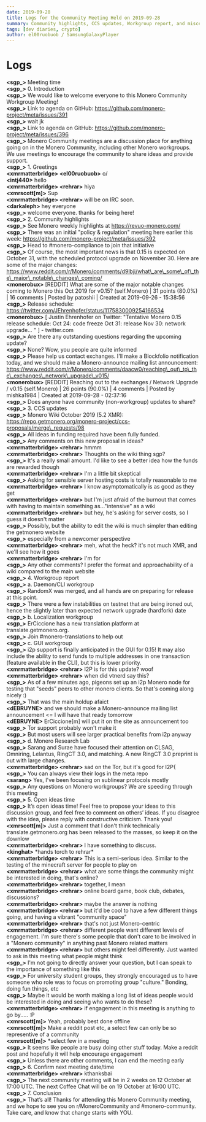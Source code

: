 ```yaml
---
date: 2019-09-28
title: Logs for the Community Meeting Held on 2019-09-28
summary: Community highlights, CCS updates, Workgroup report, and miscellaneous
tags: [dev diaries, crypto]
author: el00ruobuob / SamsungGalaxyPlayer
---
```


# Logs  


**\<sgp\_>** Meeting time  
**\<sgp\_>** 0. Introduction  
**\<sgp\_>** We would like to welcome everyone to this Monero Community Workgroup Meeting!  
**\<sgp\_>** Link to agenda on GitHub: https://github.com/monero-project/meta/issues/391  
**\<sgp\_>** wait jk  
**\<sgp\_>** Link to agenda on GitHub: https://github.com/monero-project/meta/issues/396  
**\<sgp\_>** Monero Community meetings are a discussion place for anything going on in the Monero Community, including other Monero workgroups. We use meetings to encourage the community to share ideas and provide support.  
**\<sgp\_>** 1. Greetings  
**\<xmrmatterbridge> \<el00ruobuob>** o/  
**\<intj440>** hello  
**\<xmrmatterbridge> \<rehrar>** hiya  
**\<xmrscott[m]>** Sup  
**\<xmrmatterbridge> \<rehrar>** will be on IRC soon.  
**\<darkaleph>** hey everyone  
**\<sgp\_>** welcome everyone. thanks for being here!  
**\<sgp\_>** 2. Community highlights  
**\<sgp\_>** See Monero weekly highlights at https://revuo-monero.com/  
**\<sgp\_>** There was an initial "policy & regulation" meeting here earlier this week: https://github.com/monero-project/meta/issues/392  
**\<sgp\_>** Head to #monero-compliance to join that initiative  
**\<sgp\_>** Of course, the most important news is that 0.15 is expected on October 31, with the scheduled protocol upgrade on November 30. Here are some of the major changes: https://www.reddit.com/r/Monero/comments/d9lbji/what\_are\_some\_of\_the\_major\_notable\_changes\_coming/  
**\<monerobux>** [REDDIT] What are some of the major notable changes coming to Monero this Oct 2019 for v0.15? (self.Monero) | 31 points (80.0%) | 16 comments | Posted by patoshii | Created at 2019-09-26 - 15:38:56  
**\<sgp\_>** Release schedule: https://twitter.com/JEhrenhofer/status/1175830009254166534  
**\<monerobux>** [ Justin Ehrenhofer on Twitter: "Tentative Monero 0.15 release schedule: Oct 24: code freeze Oct 31: release Nov 30: network upgrade… " ] - twitter.com  
**\<sgp\_>** Are there any outstanding questions regarding the upcoming update?  
**\<sgp\_>** None? Wow, you people are quite informed  
**\<sgp\_>** Please help us contact exchanges. I'll make a Blockfolio notification today, and we should make a Monero-announce mailing list announcement: https://www.reddit.com/r/Monero/comments/daacw0/reaching\_out\_to\_the\_exchanges\_network\_upgrade\_v015/  
**\<monerobux>** [REDDIT] Reaching out to the exchanges / Network Upgrade / v0.15 (self.Monero) | 26 points (90.0%) | 4 comments | Posted by mishka1984 | Created at 2019-09-28 - 02:37:16  
**\<sgp\_>** Does anyone have community (non-workgroup) updates to share?  
**\<sgp\_>** 3. CCS updates  
**\<sgp\_>** Monero Wiki October 2019 (5.2 XMR): https://repo.getmonero.org/monero-project/ccs-proposals/merge\_requests/98  
**\<sgp\_>** All ideas in funding required have been fully funded.  
**\<sgp\_>** Any comments on this new proposal in ideas?  
**\<xmrmatterbridge> \<rehrar>** hmmm  
**\<xmrmatterbridge> \<rehrar>** Thoughts on the wiki thing sgp?  
**\<sgp\_>** It's a really small amount. I'd like to see a better idea how the funds are rewarded though  
**\<xmrmatterbridge> \<rehrar>** I'm a little bit skeptical  
**\<sgp\_>** Asking for sensible server hosting costs is totally reasonable to me  
**\<xmrmatterbridge> \<rehrar>** I know asymptomatically is as good as they get  
**\<xmrmatterbridge> \<rehrar>** but I'm just afraid of the burnout that comes with having to maintain something as..."intensive" as a wiki  
**\<xmrmatterbridge> \<rehrar>** but hey, he's asking for server costs, so I guess it doesn't matter  
**\<sgp\_>** Possibly, but the ability to edit the wiki is much simpler than editing the getmonero website  
**\<sgp\_>** especially from a newcomer perspective  
**\<xmrmatterbridge> \<rehrar>** meh, what the heck? it's not much XMR, and we'll see how it goes  
**\<xmrmatterbridge> \<rehrar>** I'm for  
**\<sgp\_>** Any other comments? I prefer the format and approachability of a wiki compared to the main website  
**\<sgp\_>** 4. Workgroup report  
**\<sgp\_>** a. Daemon/CLI workgroup  
**\<sgp\_>** RandomX was merged, and all hands are on preparing for release at this point.  
**\<sgp\_>** There were a few instabilities on testnet that are being ironed out, hence the slightly later than expected network upgrade (hardfork) date  
**\<sgp\_>** b. Localization workgroup  
**\<sgp\_>** ErCiccione has a new translation platform at translate.getmonero.org.  
**\<sgp\_>** Join #monero-translations to help out  
**\<sgp\_>** c. GUI workgroup  
**\<sgp\_>** i2p support is finally anticipated in the GUI for 0.15! It may also include the ability to send funds to multiple addresses in one transaction (feature available in the CLI), but this is lower priority.  
**\<xmrmatterbridge> \<rehrar>** I2P is for this update? woof  
**\<xmrmatterbridge> \<rehrar>** when did vtnerd say this?  
**\<sgp\_>** As of a few minutes ago, pigeons set up an i2p Monero node for testing that "seeds" peers to other monero clients. So that's coming along nicely :)  
**\<sgp\_>** That was the main holdup afaict  
**\<dEBRUYNE>**  and we should make a Monero-announce mailing list announcement \<= I will have that ready tomorrow  
**\<dEBRUYNE>** ErCiccione[m] will put it on the site as announcement too  
**\<sgp\_>** Tor support probably won't make it  
**\<sgp\_>** But most users will see larger practical benefits from i2p anyway  
**\<sgp\_>** d. Monero Research Lab  
**\<sgp\_>** Sarang and Surae have focused their attention on CLSAG, Omniring, Lelantus, RingCT 3.0, and matching. A new RingCT 3.0 preprint is out with large changes.  
**\<xmrmatterbridge> \<rehrar>** sad on the Tor, but it's good for I2P{  
**\<sgp\_>** You can always view their logs in the meta repo  
**\<sarang>** Yes, I've been focusing on sublinear protocols mostly  
**\<sgp\_>** Any questions on Monero workgroups? We are speeding through this meeting  
**\<sgp\_>** 5. Open ideas time  
**\<sgp\_>** It’s open ideas time! Feel free to propose your ideas to this discussion group, and feel free to comment on others’ ideas. If you disagree with the idea, please reply with constructive criticism. Thank you!  
**\<xmrscott[m]>** Just a comment that I don't think technically translate.getmonero.org has been released to the masses, so keep it on the downlow  
**\<xmrmatterbridge> \<rehrar>** I have something to discuss.  
**\<kinghat>** \*hands torch to rehrar\*  
**\<xmrmatterbridge> \<rehrar>** This is a semi-serious idea. Similar to the testing of the minecraft server for people to play on  
**\<xmrmatterbridge> \<rehrar>** what are some things the community might be interested in doing, that's online?  
**\<xmrmatterbridge> \<rehrar>** together, I mean  
**\<xmrmatterbridge> \<rehrar>** online board game, book club, debates, discussions?  
**\<xmrmatterbridge> \<rehrar>** maybe the answer is nothing  
**\<xmrmatterbridge> \<rehrar>** but it'd be cool to have a few different things going, and having a vibrant "community space"  
**\<xmrmatterbridge> \<rehrar>** that's not just Monero-centric  
**\<xmrmatterbridge> \<rehrar>** different people want different levels of engagement. I'm sure there's some people that don't care to be involved in a "Monero community" in anything past Monero related matters  
**\<xmrmatterbridge> \<rehrar>** but others might feel differently. Just wanted to ask in this meeting what people might think  
**\<sgp\_>** I'm not going to directly answer your question, but I can speak to the importance of something like this  
**\<sgp\_>** For university student groups, they strongly encouraged us to have someone who role was to focus on promoting group "culture." Bonding, doing fun things, etc  
**\<sgp\_>** Maybe it would be worth making a long list of ideas people would be interested in doing and seeing who wants to do these?  
**\<xmrmatterbridge> \<rehrar>** if engagement in this meeting is anything to go by..... :P  
**\<xmrscott[m]>** Yeah, probably best done offline  
**\<xmrscott[m]>** Make a reddit post etc, a select few can only be so representive of a community  
**\<xmrscott[m]>** \*select few in a meeting  
**\<sgp\_>** It seems like people are busy doing other stuff today. Make a reddit post and hopefully it will help encourage engagement  
**\<sgp\_>** Unless there are other comments, I can end the meeting early  
**\<sgp\_>** 6. Confirm next meeting date/time  
**\<xmrmatterbridge> \<rehrar>** kthanksbai  
**\<sgp\_>** The next community meeting will be in 2 weeks on 12 October at 17:00 UTC. The next Coffee Chat will be on 19 October at 16:00 UTC.  
**\<sgp\_>** 7. Conclusion  
**\<sgp\_>** That’s all! Thanks for attending this Monero Community meeting, and we hope to see you on r/MoneroCommunity and #monero-community. Take care, and know that change starts with YOU.  
